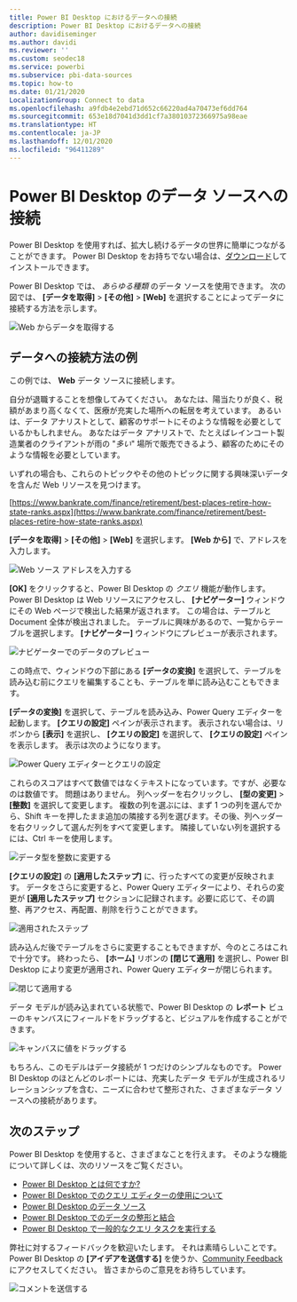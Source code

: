```yaml
---
title: Power BI Desktop におけるデータへの接続
description: Power BI Desktop におけるデータへの接続
author: davidiseminger
ms.author: davidi
ms.reviewer: ''
ms.custom: seodec18
ms.service: powerbi
ms.subservice: pbi-data-sources
ms.topic: how-to
ms.date: 01/21/2020
LocalizationGroup: Connect to data
ms.openlocfilehash: a9fdb4e2ebd71d652c66220ad4a70473ef6dd764
ms.sourcegitcommit: 653e18d7041d3dd1cf7a38010372366975a98eae
ms.translationtype: HT
ms.contentlocale: ja-JP
ms.lasthandoff: 12/01/2020
ms.locfileid: "96411289"
---
```

# <a name="connect-to-data-sources-in-power-bi-desktop"></a>Power BI Desktop のデータ ソースへの接続

Power BI Desktop を使用すれば、拡大し続けるデータの世界に簡単につながることができます。 Power BI Desktop をお持ちでない場合は、[ダウンロード](https://go.microsoft.com/fwlink/?LinkID=521662)してインストールできます。

Power BI Desktop では、 *あらゆる種類* のデータ ソースを使用できます。 次の図では、 **[データを取得]**  >  **[その他]**  >  **[Web]** を選択することによってデータに接続する方法を示します。

![Web からデータを取得する](media/desktop-connect-to-data/get-data-from-the-web.png)

## <a name="example-of-connecting-to-data"></a>データへの接続方法の例

この例では、 **Web** データ ソースに接続します。

自分が退職することを想像してみてください。 あなたは、陽当たりが良く、税額があまり高くなくて、医療が充実した場所への転居を考えています。 あるいは、データ アナリストとして、顧客のサポートにそのような情報を必要としているかもしれません。 あなたはデータ アナリストで、たとえばレインコート製造業者のクライアントが雨の "*多い*" 場所で販売できるよう、顧客のためにそのような情報を必要としています。

いずれの場合も、これらのトピックやその他のトピックに関する興味深いデータを含んだ Web リソースを見つけます。

[https://www.bankrate.com/finance/retirement/best-places-retire-how-state-ranks.aspx](https://www.bankrate.com/finance/retirement/best-places-retire-how-state-ranks.aspx)

**[データを取得]**  >  **[その他]**  >  **[Web]** を選択します。 **[Web から]** で、アドレスを入力します。

![Web ソース アドレスを入力する](media/desktop-connect-to-data/connecttodata_3.png)

**[OK]** をクリックすると、Power BI Desktop の *クエリ* 機能が動作します。 Power BI Desktop は Web リソースにアクセスし、 **[ナビゲーター]** ウィンドウにその Web ページで検出した結果が返されます。 この場合は、テーブルと Document 全体が検出されました。 テーブルに興味があるので、一覧からテーブルを選択します。 **[ナビゲーター]** ウィンドウにプレビューが表示されます。

![ナビゲーターでのデータのプレビュー](media/desktop-connect-to-data/datasources_fromnavigatordialog.png)

この時点で、ウィンドウの下部にある **[データの変換]** を選択して、テーブルを読み込む前にクエリを編集することも、テーブルを単に読み込むこともできます。

**[データの変換]** を選択して、テーブルを読み込み、Power Query エディターを起動します。 **[クエリの設定]** ペインが表示されます。 表示されない場合は、リボンから **[表示]** を選択し、 **[クエリの設定]** を選択して、 **[クエリの設定]** ペインを表示します。 表示は次のようになります。

![Power Query エディターとクエリの設定](media/desktop-connect-to-data/designer_gsg_editquery.png)

これらのスコアはすべて数値ではなくテキストになっています。ですが、必要なのは数値です。 問題はありません。 列ヘッダーを右クリックし、 **[型の変更]**  >  **[整数]** を選択して変更します。 複数の列を選ぶには、まず 1 つの列を選んでから、Shift キーを押したまま追加の隣接する列を選びます。その後、列ヘッダーを右クリックして選んだ列をすべて変更します。 隣接していない列を選択するには、Ctrl キーを使用します。

![データ型を整数に変更する](media/desktop-connect-to-data/designer_gsg_changedatatype.png)

**[クエリの設定]** の **[適用したステップ]** に、行ったすべての変更が反映されます。 データをさらに変更すると、Power Query エディターにより、それらの変更が **[適用したステップ]** セクションに記録されます。必要に応じて、その調整、再アクセス、再配置、削除を行うことができます。

![適用されたステップ](media/desktop-connect-to-data/designer_gsg_appliedsteps_changedtype.png)

読み込んだ後でテーブルをさらに変更することもできますが、今のところはこれで十分です。 終わったら、 **[ホーム]** リボンの **[閉じて適用]** を選択し、Power BI Desktop により変更が適用され、Power Query エディターが閉じられます。

![閉じて適用する](media/desktop-connect-to-data/connecttodata_closenload.png)

データ モデルが読み込まれている状態で、Power BI Desktop の **レポート** ビューのキャンバスにフィールドをドラッグすると、ビジュアルを作成することができます。

![キャンバスに値をドラッグする](media/desktop-connect-to-data/connecttodata_dragontoreportview.png)

もちろん、このモデルはデータ接続が 1 つだけのシンプルなものです。 Power BI Desktop のほとんどのレポートには、充実したデータ モデルが生成されるリレーションシップを含む、ニーズに合わせて整形された、さまざまなデータ ソースへの接続があります。

## <a name="next-steps"></a>次のステップ
Power BI Desktop を使用すると、さまざまなことを行えます。 そのような機能について詳しくは、次のリソースをご覧ください。

* [Power BI Desktop とは何ですか?](../fundamentals/desktop-what-is-desktop.md)
* [Power BI Desktop でのクエリ エディターの使用について](../transform-model/desktop-query-overview.md)
* [Power BI Desktop のデータ ソース](desktop-data-sources.md)
* [Power BI Desktop でのデータの整形と結合](desktop-shape-and-combine-data.md)
* [Power BI Desktop で一般的なクエリ タスクを実行する](../transform-model/desktop-common-query-tasks.md)   

弊社に対するフィードバックを歓迎いたします。 それは素晴らしいことです。 Power BI Desktop の **[アイデアを送信する]** を使うか、[Community Feedback](https://community.powerbi.com/t5/Community-Feedback/bd-p/community-feedback) にアクセスしてください。 皆さまからのご意見をお待ちしています。

![コメントを送信する](media/desktop-connect-to-data/sendfeedback.png)
